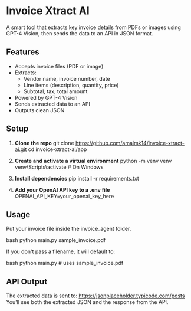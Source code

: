 # Invoice Xtract AI

A smart tool that extracts key invoice details from PDFs or images using GPT-4 Vision, then sends the data to an API in JSON format.


## Features

- Accepts invoice files (PDF or image)
- Extracts:
  - Vendor name, invoice number, date
  - Line items (description, quantity, price)
  - Subtotal, tax, total amount
- Powered by GPT-4 Vision
- Sends extracted data to an API
- Outputs clean JSON


##  Setup

1. **Clone the repo**
    git clone https://github.com/amalmk14/invoice-xtract-ai.git
    cd invoice-xtract-ai/app

2. **Create and activate a virtual environment**
    python -m venv venv
    venv\Scripts\activate  # On Windows

3. **Install dependencies**
    pip install -r requirements.txt

4. **Add your OpenAI API key to a .env file**
    OPENAI_API_KEY=your_openai_key_here


## Usage

Put your invoice file inside the invoice_agent folder.

bash
    python main.py sample_invoice.pdf

If you don't pass a filename, it will default to:

bash
    python main.py  # uses sample_invoice.pdf



## API Output

The extracted data is sent to: https://jsonplaceholder.typicode.com/posts
You’ll see both the extracted JSON and the response from the API.
